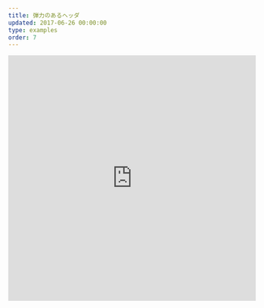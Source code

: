 ```yaml
---
title: 弾力のあるヘッダ
updated: 2017-06-26 00:00:00
type: examples
order: 7
---
```


<iframe width="100%" height="500" src="https://jsfiddle.net/yyx990803/y91wy85p/embedded/result,html,js,css" allowfullscreen="allowfullscreen" frameborder="0"></iframe>
